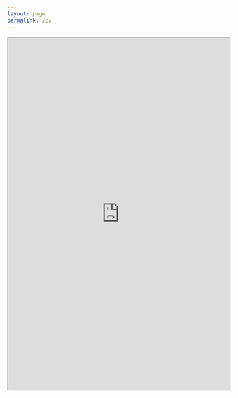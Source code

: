 ```yaml
---
layout: page
permalink: /cv
---
```


<iframe src="https://drive.google.com/file/d/1EXM9wJ3UFmmrP6XpvVXRECAziuRA9lJZ/preview" width="100%" height="800"></iframe>